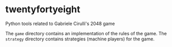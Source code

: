 twentyfortyeight
================

Python tools related to Gabriele Cirulli's 2048 game

The `game` directory contains an implementation of the rules of the game.
The `strategy` directory contains strategies (machine players) for the game.


